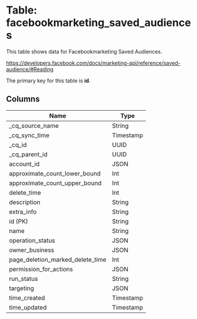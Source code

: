 # Table: facebookmarketing_saved_audiences

This table shows data for Facebookmarketing Saved Audiences.

https://developers.facebook.com/docs/marketing-api/reference/saved-audience/#Reading

The primary key for this table is **id**.

## Columns

| Name          | Type          |
| ------------- | ------------- |
|_cq_source_name|String|
|_cq_sync_time|Timestamp|
|_cq_id|UUID|
|_cq_parent_id|UUID|
|account_id|JSON|
|approximate_count_lower_bound|Int|
|approximate_count_upper_bound|Int|
|delete_time|Int|
|description|String|
|extra_info|String|
|id (PK)|String|
|name|String|
|operation_status|JSON|
|owner_business|JSON|
|page_deletion_marked_delete_time|Int|
|permission_for_actions|JSON|
|run_status|String|
|targeting|JSON|
|time_created|Timestamp|
|time_updated|Timestamp|